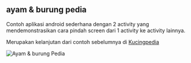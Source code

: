 ## ayam & burung pedia

Contoh aplikasi android sederhana dengan 2 activity yang mendemonstrasikan cara pindah screen dari 1 activity ke activity lainnya. 

Merupakan kelanjutan dari contoh sebelumnya di [Kucingpedia](https://github.com/ewinsutriandi/kucingpedia)

![Ayam & burung Pedia](ayamburungpedia.gif)


